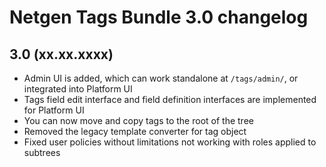 Netgen Tags Bundle 3.0 changelog
================================

3.0 (xx.xx.xxxx)
----------------

* Admin UI is added, which can work standalone at `/tags/admin/`, or integrated into Platform UI
* Tags field edit interface and field definition interfaces are implemented for Platform UI
* You can now move and copy tags to the root of the tree
* Removed the legacy template converter for tag object
* Fixed user policies without limitations not working with roles applied to subtrees
